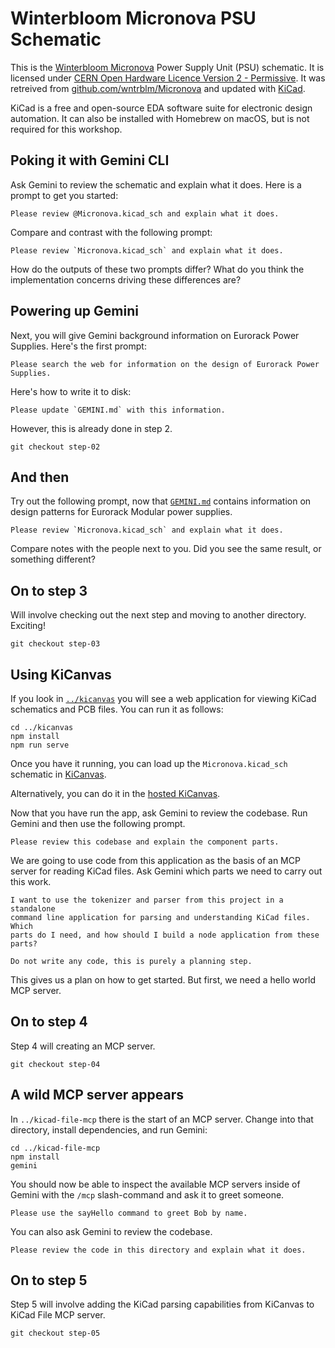 # Winterbloom Micronova PSU Schematic

This is the [Winterbloom Micronova][] Power Supply Unit (PSU) schematic.
It is licensed under [CERN Open Hardware Licence Version 2 - Permissive][].
It was retreived from [github.com/wntrblm/Micronova][] and updated with
[KiCad][].

KiCad is a free and open-source EDA software suite for electronic design automation.
It can also be installed with Homebrew on macOS, but is not required for this workshop.

[Winterbloom Micronova]: https://winterbloom.com/shop/micronova/
[CERN Open Hardware Licence Version 2 - Permissive]: cern_ohl_p_v2.txt
[github.com/wntrblm/Micronova]: https://github.com/wntrblm/Micronova/blob/main/hardware/board/board.kicad_sch
[KiCad]: https://www.kicad.org/

## Poking it with Gemini CLI

Ask Gemini to review the schematic and explain what it does. Here is a prompt
to get you started:

```text
Please review @Micronova.kicad_sch and explain what it does.
```

Compare and contrast with the following prompt:

```text
Please review `Micronova.kicad_sch` and explain what it does.
```

How do the outputs of these two prompts differ? What do you think the implementation
concerns driving these differences are?

## Powering up Gemini

Next, you will give Gemini background information on Eurorack Power Supplies.
Here's the first prompt:

```text
Please search the web for information on the design of Eurorack Power Supplies.
```

Here's how to write it to disk:

```text
Please update `GEMINI.md` with this information.
```

However, this is already done in step 2.

```console
git checkout step-02
```

## And then

Try out the following prompt, now that [`GEMINI.md`](GEMINI.md) contains information
on design patterns for Eurorack Modular power supplies.

```text
Please review `Micronova.kicad_sch` and explain what it does.
```

Compare notes with the people next to you. Did you see the same result, or something different?

## On to step 3

Will involve checking out the next step and moving to another directory. Exciting!

```console
git checkout step-03
```

## Using KiCanvas

If you look in [`../kicanvas`](../kicanvas) you will see a web application for
viewing KiCad schematics and PCB files. You can run it as follows:

```console
cd ../kicanvas
npm install
npm run serve
```

Once you have it running, you can load up the `Micronova.kicad_sch` schematic in [KiCanvas](http://localhost:8001/?github=https%3A%2F%2Fgithub.com%2Fdomesticmouse%2Fgemini-cli-exploration%2Fblob%2Fmain%2Fhardware%2FMicronova.kicad_sch).

Alternatively, you can do it in the [hosted KiCanvas](https://kicanvas.org/?github=https%3A%2F%2Fgithub.com%2Fdomesticmouse%2Fgemini-cli-exploration%2Fblob%2Fmain%2Fhardware%2FMicronova.kicad_sch).

Now that you have run the app, ask Gemini to review the codebase.
Run Gemini and then use the following prompt.

```text
Please review this codebase and explain the component parts.
```

We are going to use code from this application as the basis of an MCP server
for reading KiCad files. Ask Gemini which parts we need to carry out this
work.

```text
I want to use the tokenizer and parser from this project in a standalone
command line application for parsing and understanding KiCad files. Which
parts do I need, and how should I build a node application from these parts?

Do not write any code, this is purely a planning step.
```

This gives us a plan on how to get started. But first, we need a hello world
MCP server.

## On to step 4

Step 4 will creating an MCP server.

```console
git checkout step-04
```

## A wild MCP server appears

In `../kicad-file-mcp` there is the start of an MCP server. Change
into that directory, install dependencies, and run Gemini:

```console
cd ../kicad-file-mcp
npm install
gemini
```

You should now be able to inspect the available MCP servers inside of
Gemini with the `/mcp` slash-command and ask it to greet someone.

```text
Please use the sayHello command to greet Bob by name.
```

You can also ask Gemini to review the codebase.

```text
Please review the code in this directory and explain what it does.
```

## On to step 5

Step 5 will involve adding the KiCad parsing capabilities from KiCanvas to
KiCad File MCP server.

```console
git checkout step-05
```
